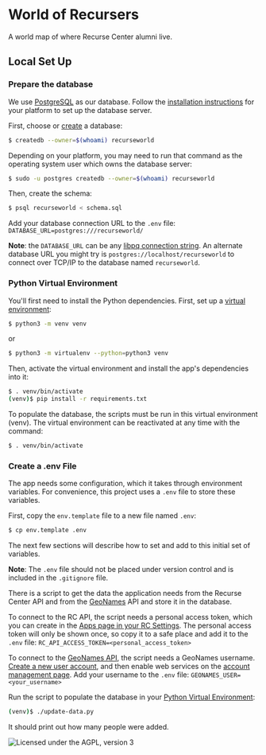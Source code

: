 # World of Recursers

A world map of where Recurse Center alumni live.

## Local Set Up

### Prepare the database

We use [PostgreSQL](https://www.postgresql.org/) as our database.
Follow the [installation instructions](https://www.postgresql.org/download/)
for your platform to set up the database server.

First, choose or [create](https://www.postgresql.org/docs/current/tutorial-createdb.html)
a database:

```sh
$ createdb --owner=$(whoami) recurseworld
```

Depending on your platform,
you may need to run that command
as the operating system user which owns the database server:

```sh
$ sudo -u postgres createdb --owner=$(whoami) recurseworld
```

Then, create the schema:

```sh
$ psql recurseworld < schema.sql
```

Add your database connection URL to the `.env` file:
`DATABASE_URL=postgres:///recurseworld/`

**Note**: the `DATABASE_URL` can be any
[libpq connection string](https://www.postgresql.org/docs/current/static/libpq-connect.html#LIBPQ-CONNSTRING).
An alternate database URL you might try is
`postgres://localhost/recurseworld`
to connect over TCP/IP to the database named `recurseworld`.

### Python Virtual Environment
You'll first need to install the Python dependencies.
First, set up a [virtual environment](https://docs.python.org/3/tutorial/venv.html):

```sh
$ python3 -m venv venv
```

or

```sh
$ python3 -m virtualenv --python=python3 venv
```

Then, activate the virtual environment
and install the app's dependencies into it:

```sh
$ . venv/bin/activate
(venv)$ pip install -r requirements.txt
```

To populate the database,
the scripts must be run in this virtual environment (venv).
The virtual environment can be reactivated at any time with the command:

```sh
$ . venv/bin/activate
```

### Create a .env File
The app needs some configuration,
which it takes through environment variables.
For convenience, this project uses a `.env` file
to store these variables.

First, copy the `env.template` file to a new file named `.env`:

```sh
$ cp env.template .env
```

The next few sections will describe
how to set and add to this initial set of variables.

**Note**: The `.env` file should not be placed under version control
and is included in the `.gitignore` file.

There is a script
to get the data the application needs
from the Recurse Center API
and from the [GeoNames](https://www.geonames.org/) API
and store it in the database.

To connect to the RC API,
the script needs a personal access token,
which you can create in the
[Apps page in your RC Settings](https://www.recurse.com/settings/apps).
The personal access token will only be shown once,
so copy it to a safe place
and add it to the `.env` file:
`RC_API_ACCESS_TOKEN=<personal_access_token>`

To connect to the
[GeoNames API](https://www.geonames.org/export/web-services.html),
the script needs a GeoNames username.
[Create a new user account](https://www.geonames.org/login),
and then enable web services on the
[account management page](https://www.geonames.org/manageaccount).
Add your username to the `.env` file:
`GEONAMES_USER=<your_username>`

Run the script to populate the database
in your [Python Virtual Environment](#python-virtual-environment):

```sh
(venv)$ ./update-data.py
```

It should print out how many people were added.


![Licensed under the AGPL, version 3](https://img.shields.io/badge/license-AGPL3-blue.svg)
